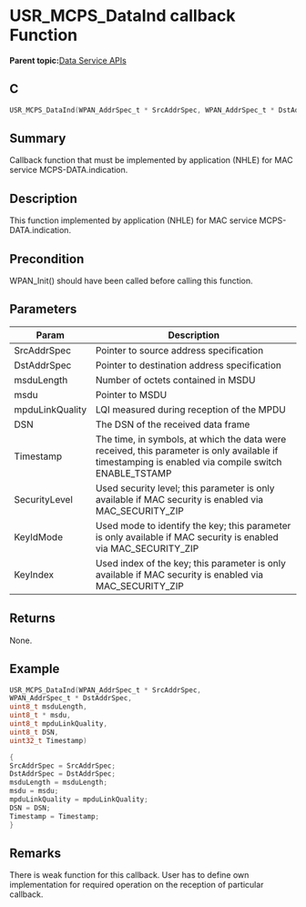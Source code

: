 # USR\_MCPS\_DataInd callback Function

**Parent topic:**[Data Service APIs](GUID-626BC179-2C84-45A5-9075-47D7BA9DB491.md)

## C

```c
USR_MCPS_DataInd(WPAN_AddrSpec_t * SrcAddrSpec, WPAN_AddrSpec_t * DstAddrSpec,uint8_t msduLength,uint8_t * msdu, uint8_t mpduLinkQuality,uint8_t DSN, uint32_t Timestamp)
```

## Summary

Callback function that must be implemented by application \(NHLE\) for MAC service MCPS-DATA.indication.

## Description

This function implemented by application \(NHLE\) for MAC service MCPS-DATA.indication.

## Precondition

WPAN\_Init\(\) should have been called before calling this function.

## Parameters

|Param|Description|
|-----|-----------|
|SrcAddrSpec|Pointer to source address specification|
|DstAddrSpec|Pointer to destination address specification|
|msduLength|Number of octets contained in MSDU|
|msdu|Pointer to MSDU|
|mpduLinkQuality|LQI measured during reception of the MPDU|
|DSN|The DSN of the received data frame|
|Timestamp|The time, in symbols, at which the data were received, this parameter is only available if timestamping is enabled via compile switch ENABLE\_TSTAMP|
|SecurityLevel|Used security level; this parameter is only available if MAC security is enabled via MAC\_SECURITY\_ZIP|
|KeyIdMode|Used mode to identify the key; this parameter is only available if MAC security is enabled via MAC\_SECURITY\_ZIP|
|KeyIndex|Used index of the key; this parameter is only available if MAC security is enabled via MAC\_SECURITY\_ZIP|

## Returns

None.

## Example

```c
USR_MCPS_DataInd(WPAN_AddrSpec_t * SrcAddrSpec,
WPAN_AddrSpec_t * DstAddrSpec,
uint8_t msduLength,
uint8_t * msdu,
uint8_t mpduLinkQuality,
uint8_t DSN,
uint32_t Timestamp)

{
SrcAddrSpec = SrcAddrSpec;
DstAddrSpec = DstAddrSpec;
msduLength = msduLength;
msdu = msdu;
mpduLinkQuality = mpduLinkQuality;
DSN = DSN;
Timestamp = Timestamp;
}
```

## Remarks

There is weak function for this callback. User has to define own implementation for required operation on the reception of particular callback.

